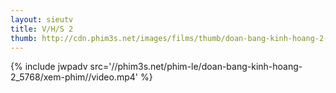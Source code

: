 ```yaml
---
layout: sieutv
title: V/H/S 2
thumb: http://cdn.phim3s.net/images/films/thumb/doan-bang-kinh-hoang-2-vhs-2-2013.jpg
---
```

{% include jwpadv src='//phim3s.net/phim-le/doan-bang-kinh-hoang-2_5768/xem-phim//video.mp4' %}